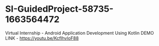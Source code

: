 # SI-GuidedProject-58735-1663564472
Virtual Internship - Android Application Development Using Kotlin
DEMO LINK - https://youtu.be/KcfIhvloF88
